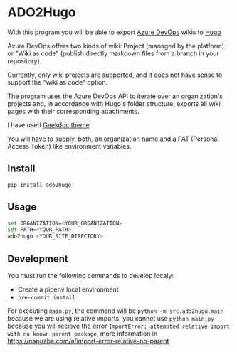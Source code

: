 # ADO2Hugo

With this program you will be able to export [Azure DevOps](https://azure.microsoft.com/es-es/services/devops/) wikis to [Hugo](https://gohugo.io/)

Azure DevOps offers two kinds of wiki: Project (managed by the platform) or "Wiki as code" (publish directly markdown files from a branch in your repository).

Currently, only wiki projects are supported, and it does not have sense to support the "wiki as code" option.

The program uses the Azure DevOps API to iterate over an organization's projects and, in accordance with Hugo's folder structure, exports all wiki pages with their corresponding attachments.

I have used [Geekdoc theme](https://themes.gohugo.io/hugo-geekdoc/).

You will have to supply, both, an organization name and a PAT (Personal Access Token) like environment variables.

## Install

```pip install ado2hugo```

## Usage

```bash
set ORGANIZATION=<YOUR_ORGANIZATION>
set PATH=<YOUR_PATH>
ado2hugo <YOUR_SITE_DIRECTORY>
```

## Development

You must run the following commands to develop localy:
- Create a pipenv local environment
- `pre-commit install`

For executing `main.py`, the command will be `python -m src.ado2hugo.main` because we are using relative imports, 
you cannot use `python main.py` because you will recieve the error `ImportError: attempted relative import with no known parent package`, 
more information in https://napuzba.com/a/import-error-relative-no-parent